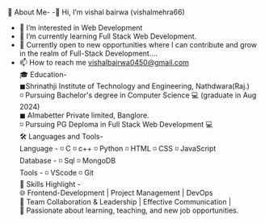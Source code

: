 <br>🌟 About Me-
-👋 Hi, I’m vishal bairwa (vishalmehra66)
 - 👀 I’m interested in Web Development
 - 🌱 I’m currently learning Full Stack Web Development.
 - 🎯 Currently open to new opportunities where I can contribute and grow in the realm of Full-Stack Development....
 - 📫 How to reach me vishalbairwa0450@gmail.com<br>
🎓 Education-
   <br>◼Shrinathji Institute of Technology and Engineering, Nathdwara(Raj.)
       <br>◽ Pursuing Bachelor's degree in Computer Science 💻 (graduate in Aug 2024)
   <br>◼ Almabetter Private limited, Banglore.
       <br>◽ Pursuing PG Deploma in Full Stack Web Development 💻<br>
🛠️ Languages and Tools-
   <br>Language - ◽ C ◽ c++ ◽ Python ◽ HTML ◽ CSS ◽ JavaScript 
   <br>Database - ◽ Sql ◽ MongoDB 
   <br>Tools    - ◽ VScode ◽ Git
<br>🌟 Skills Highlight -
     <br>🌐 Frontend-Development | Project Management | DevOps
    <br> 👥 Team Collaboration & Leadership | Effective Communication |
     <br>🤝 Passionate about learning, teaching, and new job opportunities.
   
   
  

  

<!---
vishalmehra66/vishalmehra66 is a ✨ special ✨ repository because its `README.md` (this file) appears on your GitHub profile.
You can click the Preview link to take a look at your changes.
--->
